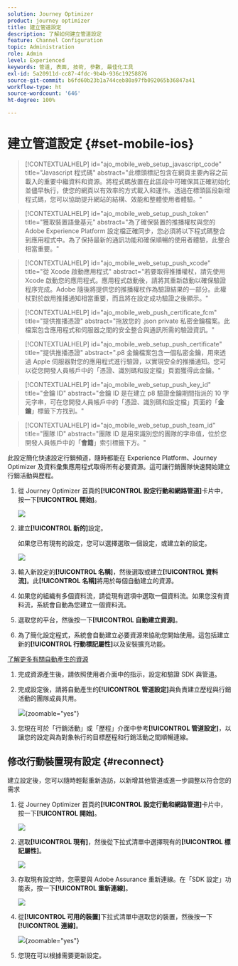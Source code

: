 ```yaml
---
solution: Journey Optimizer
product: journey optimizer
title: 建立管道設定
description: 了解如何建立管道設定
feature: Channel Configuration
topic: Administration
role: Admin
level: Experienced
keywords: 管道, 表面, 技術, 參數, 最佳化工具
exl-id: 5a20911d-cc87-4fdc-9b4b-936c19258876
source-git-commit: b6fd60b23b1a744ceb80a97fb092065b36847a41
workflow-type: ht
source-wordcount: '646'
ht-degree: 100%

---
```


# 建立管道設定 {#set-mobile-ios}

>[!CONTEXTUALHELP]
>id="ajo_mobile_web_setup_javascript_code"
>title="Javascript 程式碼"
>abstract="此標頭標記包含在網頁主要內容之前載入的重要中繼資料和資源。將程式碼放置在此區段中可確保其正確初始化並儘早執行，使您的網頁以有效率的方式載入和運作。透過在標頭區段新增程式碼，您可以協助提升網站的結構、效能和整體使用者體驗。"

>[!CONTEXTUALHELP]
>id="ajo_mobile_web_setup_push_token"
>title="獲取裝置語彙基元"
>abstract="為了確保裝置的推播權杖與您的 Adobe Experience Platform 設定檔正確同步，您必須將以下程式碼整合到應用程式中。為了保持最新的通訊功能和確保順暢的使用者體驗，此整合相當重要。"

>[!CONTEXTUALHELP]
>id="ajo_mobile_web_setup_push_xcode"
>title="從 Xcode 啟動應用程式"
>abstract="若要取得推播權杖，請先使用 Xcode 啟動您的應用程式。應用程式啟動後，請將其重新啟動以確保驗證程序完成。Adobe 隨後將提供您的推播權杖作為驗證結果的一部分。此權杖對於啟用推播通知相當重要，而且將在設定成功驗證之後顯示。"

>[!CONTEXTUALHELP]
>id="ajo_mobile_web_push_certificate_fcm"
>title="提供推播憑證"
>abstract="拖放您的 .json private 私密金鑰檔案。此檔案包含應用程式和伺服器之間的安全整合與通訊所需的驗證資訊。"

>[!CONTEXTUALHELP]
>id="ajo_mobile_web_setup_push_certificate"
>title="提供推播憑證"
>abstract=".p8 金鑰檔案包含一個私密金鑰，用來透過 Apple 伺服器對您的應用程式進行驗證，以實現安全的推播通知。您可以從您開發人員帳戶中的「憑證、識別碼和設定檔」頁面獲得此金鑰。"

>[!CONTEXTUALHELP]
>id="ajo_mobile_web_setup_push_key_id"
>title="金鑰 ID"
>abstract="金鑰 ID 是在建立 p8 驗證金鑰期間指派的 10 字元字串，可在您開發人員帳戶中的「憑證、識別碼和設定檔」頁面的「**金鑰**」標籤下方找到。"

>[!CONTEXTUALHELP]
>id="ajo_mobile_web_setup_push_team_id"
>title="團隊 ID"
>abstract="團隊 ID 是用來識別您的團隊的字串值，位於您開發人員帳戶中的「**會籍**」索引標籤下方。"


此設定簡化快速設定行銷頻道，隨時都能在 Experience Platform、Journey Optimizer 及資料彙集應用程式取得所有必要資源。這可讓行銷團隊快速開始建立行銷活動與歷程。

1. 從 Journey Optimizer 首頁的&#x200B;**[!UICONTROL 設定行動和網路管道]**&#x200B;卡片中，按一下&#x200B;**[!UICONTROL 開始]**。

   ![](assets/guided-setup-config-1.png)

1. 建立&#x200B;**[!UICONTROL 新的]**&#x200B;設定。

   如果您已有現有的設定，您可以選擇選取一個設定，或建立新的設定。

   ![](assets/guided-setup-config-2.png)

1. 輸入新設定的&#x200B;**[!UICONTROL 名稱]**，然後選取或建立&#x200B;**[!UICONTROL 資料流]**。此&#x200B;**[!UICONTROL 名稱]**&#x200B;將用於每個自動建立的資源。

1. 如果您的組織有多個資料流，請從現有選項中選取一個資料流。如果您沒有資料流，系統會自動為您建立一個資料流。

1. 選取您的平台，然後按一下&#x200B;**[!UICONTROL 自動建立資源]**。

1. 為了簡化設定程式，系統會自動建立必要資源來協助您開始使用。這包括建立新的&#x200B;**[!UICONTROL 行動標記屬性]**&#x200B;以及安裝擴充功能。

[了解更多有關自動產生的資源](set-mobile-config.md#auto-create-resources)

1. 完成資源產生後，請依照使用者介面中的指示，設定和驗證 SDK 與管道。

1. 完成設定後，請將自動產生的&#x200B;**[!UICONTROL 管道設定]**&#x200B;與負責建立歷程與行銷活動的團隊成員共用。

   ![](assets/guided-setup-config-ios-8.png){zoomable="yes"}

1. 您現在可於「行銷活動」或「歷程」介面中參考&#x200B;**[!UICONTROL 管道設定]**，以讓您的設定與為對象執行的目標歷程和行銷活動之間順暢連線。

## 修改行動裝置現有設定 {#reconnect}

建立設定後，您可以隨時輕鬆重新造訪，以新增其他管道或進一步調整以符合您的需求

1. 從 Journey Optimizer 首頁的&#x200B;**[!UICONTROL 設定行動和網路管道]**&#x200B;卡片中，按一下&#x200B;**[!UICONTROL 開始]**。

   ![](assets/guided-setup-config-1.png)

1. 選取&#x200B;**[!UICONTROL 現有]**，然後從下拉式清單中選擇現有的&#x200B;**[!UICONTROL 標記屬性]**。

   ![](assets/guided-setup-config-ios-9.png)

1. 存取現有設定時，您需要與 Adobe Assurance 重新連線。在「SDK 設定」功能表，按一下&#x200B;**[!UICONTROL 重新連線]**。

   ![](assets/guided-setup-config-ios-10.png)

1. 從&#x200B;**[!UICONTROL 可用的裝置]**&#x200B;下拉式清單中選取您的裝置，然後按一下&#x200B;**[!UICONTROL 連線]**。

   ![](assets/guided-setup-config-ios-11.png){zoomable="yes"}

1. 您現在可以根據需要更新設定。
